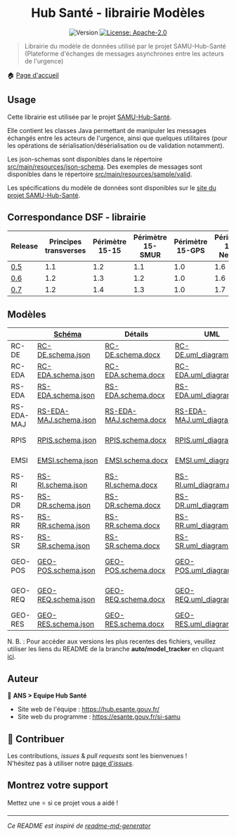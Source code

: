 <h1 align="center">Hub Santé - librairie Modèles</h1>
<p align="center">
  <img alt="Version" src="https://img.shields.io/badge/version-0.3-blue.svg?cacheSeconds=2592000" />
  <a href="#" target="_blank">
    <img alt="License: Apache-2.0" src="https://img.shields.io/badge/License-Apache_2.0-yellow.svg" />
  </a>
</p>

> Librairie du modèle de données utilisé par le projet SAMU-Hub-Santé (Plateforme d'échanges de messages asynchrones entre les acteurs de l'urgence)

🏠 [Page d'accueil](https://github.com/ansforge/SAMU-Hub-Modeles)

## Usage

Cette librairie est utilisée par le projet [SAMU-Hub-Santé](https://github/.com/ansforge/SAMU-Hub-Sante).

Elle contient les classes Java permettant de manipuler les messages échangés entre les acteurs de l'urgence, ainsi que quelques utilitaires (pour les opérations de sérialisation/désérialisation ou de validation notamment).

Les json-schemas sont disponibles dans le répertoire [src/main/resources/json-schema](src/main/resources/json-schema).
Des exemples de messages sont disponibles dans le répertoire [src/main/resources/sample/valid](src/main/resources/sample/valid).

Les spécifications du modèle de données sont disponibles sur le [site du projet SAMU-Hub-Santé](https://hub.esante.gouv.fr/).

## Correspondance DSF - librairie

|Release|Principes transverses|Périmètre 15-15|Périmètre 15-SMUR|Périmètre 15-GPS|Périmètre 15-NexSIS|
|-|-|-|-|-|-|
|[0.5](https://github.com/ansforge/SAMU-Hub-Modeles/tree/0.5.1)|1.1|1.2|1.1|1.0|1.6|
|[0.6](https://github.com/ansforge/SAMU-Hub-Modeles/tree/0.6.0)|1.2|1.3|1.2|1.0|1.6|
|[0.7](https://github.com/ansforge/SAMU-Hub-Modeles/tree/0.7.0)|1.2|1.4|1.3|1.0|1.7|

## Modèles

||[Schéma](src/main/resources/json-schema/)|Détails|UML|[Exemples](src/main/resources/sample/examples/)|
|-|-|-|-|-|
|RC-DE|[RC-DE.schema.json](src/main/resources/json-schema/RC-DE.schema.json)|[RC-DE.schema.docx](csv_parser/out/RC-DE/RC-DE.schema.docx)|[RC-DE.uml_diagram.pdf](csv_parser/out/RC-DE/RC-DE.uml_diagram.pdf)|-|
|RC-EDA|[RC-EDA.schema.json](src/main/resources/json-schema/RC-EDA.schema.json)|[RC-EDA.schema.docx](csv_parser/out/RC-EDA/RC-EDA.schema.docx)|[RC-EDA.uml_diagram.pdf](csv_parser/out/RC-EDA/RC-EDA.uml_diagram.pdf)|[Exemples RC-EDA](src/main/resources/sample/examples/RC-EDA/)|
|RS-EDA|[RS-EDA.schema.json](src/main/resources/json-schema/RS-EDA.schema.json)|[RS-EDA.schema.docx](csv_parser/out/RS-EDA/RS-EDA.schema.docx)|[RS-EDA.uml_diagram.pdf](csv_parser/out/RS-EDA/RS-EDA.uml_diagram.pdf)|[Exemples RS-EDA](src/main/resources/sample/examples/RS-EDA/)|
|RS-EDA-MAJ|[RS-EDA-MAJ.schema.json](src/main/resources/json-schema/RS-EDA-MAJ.schema.json)|[RS-EDA-MAJ.schema.docx](csv_parser/out/RS-EDA-MAJ/RS-EDA-MAJ.schema.docx)|[RS-EDA-MAJ.uml_diagram.pdf](csv_parser/out/RS-EDA-MAJ/RS-EDA-MAJ.uml_diagram.pdf)|[Exemples RS-EDA-MAJ](src/main/resources/sample/examples/RS-EDA-MAJ/)|
|RPIS|[RPIS.schema.json](src/main/resources/json-schema/RPIS.schema.json)|[RPIS.schema.docx](csv_parser/out/RPIS/RPIS.schema.docx)|[RPIS.uml_diagram.pdf](csv_parser/out/RPIS/RPIS.uml_diagram.pdf)|[Exemples RPIS](src/main/resources/sample/examples/RPIS/)|
|EMSI|[EMSI.schema.json](src/main/resources/json-schema/EMSI.schema.json)|[EMSI.schema.docx](csv_parser/out/EMSI/EMSI.schema.docx)|[EMSI.uml_diagram.pdf](csv_parser/out/EMSI/EMSI.uml_diagram.pdf)|[Exemples EMSI](src/main/resources/sample/examples/EMSI/)|
|RS-RI|[RS-RI.schema.json](src/main/resources/json-schema/RS-RI.schema.json)|[RS-RI.schema.docx](csv_parser/out/RS-RI/RS-RI.schema.docx)|[RS-RI.uml_diagram.pdf](csv_parser/out/RS-RI/RS-RI.uml_diagram.pdf)|[Exemples RS-RI](src/main/resources/sample/examples/RS-RI/)|
|RS-DR|[RS-DR.schema.json](src/main/resources/json-schema/RS-DR.schema.json)|[RS-DR.schema.docx](csv_parser/out/RS-DR/RS-DR.schema.docx)|[RS-DR.uml_diagram.pdf](csv_parser/out/RS-DR/RS-DR.uml_diagram.pdf)|[Exemples RS-DR](src/main/resources/sample/examples/RS-DR/)|
|RS-RR|[RS-RR.schema.json](src/main/resources/json-schema/RS-RR.schema.json)|[RS-RR.schema.docx](csv_parser/out/RS-RR/RS-RR.schema.docx)|[RS-RR.uml_diagram.pdf](csv_parser/out/RS-RR/RS-RR.uml_diagram.pdf)|[Exemples RS-RR](src/main/resources/sample/examples/RS-RR/)|
|RS-SR|[RS-SR.schema.json](src/main/resources/json-schema/RS-SR.schema.json)|[RS-SR.schema.docx](csv_parser/out/RS-SR/RS-SR.schema.docx)|[RS-SR.uml_diagram.pdf](csv_parser/out/RS-SR/RS-SR.uml_diagram.pdf)|[Exemples RS-SR](src/main/resources/sample/examples/RS-SR/)|
|GEO-POS|[GEO-POS.schema.json](src/main/resources/json-schema/GEO-POS.schema.json)|[GEO-POS.schema.docx](csv_parser/out/GEO-POS/GEO-POS.schema.docx)|[GEO-POS.uml_diagram.pdf](csv_parser/out/GEO-POS/GEO-POS.uml_diagram.pdf)|[Exemples GEO-POS](src/main/resources/sample/examples/GEO-POS/)|
|GEO-REQ|[GEO-REQ.schema.json](src/main/resources/json-schema/GEO-REQ.schema.json)|[GEO-REQ.schema.docx](csv_parser/out/GEO-REQ/GEO-REQ.schema.docx)|[GEO-REQ.uml_diagram.pdf](csv_parser/out/GEO-REQ/GEO-REQ.uml_diagram.pdf)|[Exemples GEO-REQ](src/main/resources/sample/examples/GEO-REQ/)|
|GEO-RES|[GEO-RES.schema.json](src/main/resources/json-schema/GEO-RES.schema.json)|[GEO-RES.schema.docx](csv_parser/out/GEO-RES/GEO-RES.schema.docx)|[GEO-RES.uml_diagram.pdf](csv_parser/out/GEO-RES/GEO-RES.uml_diagram.pdf)|[Exemples GEO-RES](src/main/resources/sample/examples/GEO-RES/)|

N. B. : Pour accéder aux versions les plus recentes des fichiers, veuillez utiliser les liens du README de la branche **auto/model_tracker** en cliquant [ici](https://github.com/ansforge/SAMU-Hub-Modeles/tree/auto/model_tracker?tab=readme-ov-file#modèles).

## Auteur

👤 **ANS > Equipe Hub Santé**

* Site web de l'équipe : https://hub.esante.gouv.fr/
* Site web du programme : https://esante.gouv.fr/si-samu

## 🤝 Contribuer

Les contributions, *issues* & *pull requests* sont les bienvenues !
<br />N'hésitez pas à utiliser notre [page d'*issues*](https://github.com/ansforge/SAMU-Hub-Modeles/issues).

## Montrez votre support

Mettez une ⭐️ si ce projet vous a aidé !

***
_Ce README est inspiré de [readme-md-generator](https://github.com/kefranabg/readme-md-generator)_
